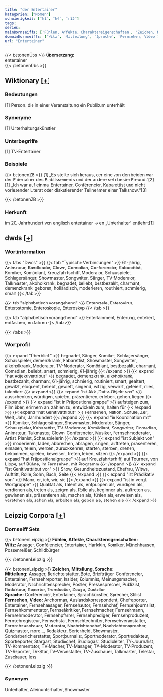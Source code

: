 ```yaml
---
title: "der Entertainer"
kategorien: ["Nomen"]
schwierigkeit: ["k1", "h4", "r13"]
tags:
series:
mainDornseiffs: ['Fühlen, Affekte, Charaktereigenschaften', 'Zeichen, Mitteilung, Sprache']
domainDornseiffs: ['Witz', 'Mitteilung', 'Sprache', 'Fernsehen, Video']
url: "Entertainer"
---
```


{{< betonenÜbs >}}
**Übersetzung:**  
entertainer  
{{< /betonenÜbs >}}

## Wiktionary [[+](https://de.wiktionary.org/wiki/Entertainer)]

### Bedeutungen
[1] Person, die in einer Veranstaltung ein Publikum unterhält  

### Synonyme
[1] Unterhaltungskünstler  

### Unterbegriffe
[1] TV-Entertainer  

### Beispiele
{{< betonenZB >}}
[1] „Es stellte sich heraus, der eine von den beiden war der Entertainer des Etablissements und der andere sein bester Freund.“[2]  
[1] „Ich war auf einmal Entertainer, Conférencier, Kabarettist und nicht vorlesender Literat oder diskutierender Teilnehmer einer Talkshow.“[3]  

{{< /betonenZB >}}
### Herkunft
im 20. Jahrhundert von englisch entertainer → en „Unterhalter“ entlehnt[1]  



## dwds [[+](https://www.dwds.de/wb/Entertainer)]

### Wortinformation
{{< tabs "Dwds" >}}
{{< tab "Typische Verbindungen" >}}
61-jährig, Animateur, Bandleader, Clown, Comedian, Conferencier, Kabarettist, Komiker, Komödiant, Kreuzfahrtschiff, Moderator, Schauspieler, Schlagersänger, Showmaster, Songwriter, Sänger, TV-Moderator, Talkmaster, alkoholkrank, begnadet, beliebt, bestbezahlt, charmant, demenzkrank, geboren, holländisch, moderieren, routiniert, schmierig, smart
{{< /tab >}}

{{< tab "alphabetisch vorangehend" >}}
Enterozele, Enterovirus, Enterostomie, Enteroskopie, Enteroskop
{{< /tab >}}

{{< tab "alphabetisch vorangehend" >}}
Entertainment, Enterung, entetiert, entfachen, entfahren
{{< /tab >}}

{{< /tabs >}}

### Wortprofil
{{< expand "Überblick" >}} begnadet, Sänger, Komiker, Schlagersänger, Schauspieler, demenzkrank, Kabarettist, Showmaster, Songwriter, alkoholkrank, Moderator, TV-Moderator, Komödiant, bestbezahlt, charmant, Comedian, beliebt, smart, schmierig, 61-jährig {{< /expand >}}
{{< expand "hat Adjektivattribut" >}} begnadet, demenzkrank, alkoholkrank, bestbezahlt, charmant, 61-jährig, schmierig, routiniert, smart, gealtert, gewitzt, eloquent, beliebt, gewieft, singend, witzig, verwirrt, gefeiert, mies, talentiert {{< /expand >}}
{{< expand "ist Akk./Dativ-Objekt von" >}} ausschenken, würdigen, spielen, präsentieren, erleben, gehen, liegen {{< /expand >}}
{{< expand "ist in Präpositionalgruppe" >}} aufsteigen zum, Film über, erinnern an, zählen zu, entwickeln zum, halten für {{< /expand >}}
{{< expand "hat Genitivattribut" >}} Fernsehen, Nation, Schule, Zeit, Welt, Jahr, Jahrhundert {{< /expand >}}
{{< expand "in Koordination mit" >}} Komiker, Schlagersänger, Showmaster, Moderator, Sänger, Schauspieler, Kabarettist, TV-Moderator, Komödiant, Songwriter, Comedian, Animateur, Talkmaster, Clown, Conférencier, Musiker, Fernsehmoderator, Artist, Pianist, Schauspielerin {{< /expand >}}
{{< expand "ist Subjekt von" >}} moderieren, laden, abbrechen, absagen, singen, auftreten, präsentieren, einladen, feiern, werben, zurückkehren, starten, sterben, drehen, bekommen, spielen, beweisen, treten, leben, sitzen {{< /expand >}}
{{< expand "hat Präpositionalgruppe" >}} auf Kreuzfahrtschiff, auf Tournee, von Lippe, auf Bühne, im Fernsehen, mit Programm {{< /expand >}}
{{< expand "ist Genitivattribut von" >}} Show, Gesundheitszustand, Ehefrau, Witwe, Auftritt, Rolle, Sohn, Buch, Seite {{< /expand >}}
{{< expand "ist Prädikativ von" >}} Mann, er, ich, wir, sie {{< /expand >}}
{{< expand "ist in vergl. Wortgruppe" >}} Qualität als, Talent als, entpuppen als, würdigen als, verdienen als, treten als, zeigen als, Rolle als, beginnen als, auftreten als, gewinnen als, präsentieren als, machen als, fühlen als, erweisen als, verstehen als, sehen als, arbeiten als, geben als, stehen als {{< /expand >}}

## Leipzig Corpora [[+](https://corpora.uni-leipzig.de/en/res?word=Entertainer&corpusId=deu_newscrawl-public_2018)]

### Dornseiff Sets
{{< betonenLeipzig >}}
**Fühlen, Affekte, Charaktereigenschaften:**  
**Witz:** Ansager, Conférencier, Entertainer, Harlekin, Komiker, Münchhausen, Possenreißer, Schildbürger  

{{< /betonenLeipzig >}}


{{< betonenLeipzig >}}
**Zeichen, Mitteilung, Sprache:**  
**Mitteilung:** Ansager, Berichterstatter, Bote, Briefträger, Conférencier, Entertainer, Fernsehreporter, Insider, Kolumnist, Meinungsmacher, Moderator, Nachrichtensprecher, Postler, Pressesprecher, Publizist, Redakteur, Reporter, Trendsetter, Zeuge, Zusteller  
**Sprache:** Conférencier, Entertainer, Sprachkünstler, Sprecher, Stilist  
**Fernsehen, Video:** Anchorman, Auslandskorrespondent, Chefreporter, Entertainer, Fernsehansager, Fernsehautor, Fernsehchef, Fernsehjournalist, Fernsehkommentator, Fernsehkritiker, Fernsehmacher, Fernsehmann, Fernsehmoderator, Fernsehpfarrer, Fernsehprediger, Fernsehproduzent, Fernsehregisseur, Fernsehstar, Fernsehtechniker, Fernsehveranstalter, Fernsehzuschauer, Moderator, Nachrichtenchef, Nachrichtensprecher, Quizmaster, more..., Redakteur, Serienheld, Showmaster, Sonderberichterstatter, Sportjournalist, Sportmoderator, Sportredakteur, Sportreporter, Stargast, Studiochef, Studiogast, Studioleiter, TV-Journalist, TV-Kommentator, TV-Macher, TV-Manager, TV-Moderator, TV-Produzent, TV-Reporter, TV-Star, TV-Veranstalter, TV-Zuschauer, Talkmaster, Telestar, Zuschauer, less  

{{< /betonenLeipzig >}}

### Synonym
Unterhalter, Alleinunterhalter, Showmaster

